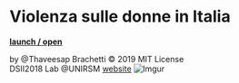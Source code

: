 # Violenza sulle donne in Italia
**[launch / open](https://editor.p5js.org/FukBrachetti/sketches/BSr7pV5oj)**

by @Thaveesap Brachetti © 2019 MIT License  
DSII2018 Lab @UNIRSM [website](http://dsii-2019-unirsm.github.io)
![Imgur](https://i.imgur.com/x3sHB1k.png)
